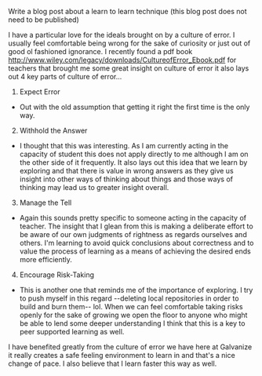 Write a blog post about a learn to learn technique (this blog post does not need to be published)

I have a particular love for the ideals brought on by a culture of error.  I usually feel comfortable being wrong for the sake of curiosity or just out of good ol fashioned ignorance. I recently found a pdf book http://www.wiley.com/legacy/downloads/CultureofError_Ebook.pdf for teachers that brought me some great insight on culture of error it also lays out 4 key parts of culture of error...

1. Expect Error
  * Out with the old assumption that getting it right the first time is the only way.
2. Withhold the Answer
  * I thought that this was interesting.  As I am currently acting in the capacity of student this does not apply directly to me although I am on the other side of it frequently.  It also lays out this idea that we learn by exploring and that there is value in wrong answers as they give us insight into other ways of thinking about things and those ways of thinking may lead us to greater insight overall.
3. Manage the Tell
  * Again this sounds pretty specific to someone acting in the capacity of teacher.  The insight that I glean from this is making a deliberate effort to be aware of our own judgments of rightness as regards ourselves and others.  I'm learning to avoid quick conclusions about correctness and to value the process of learning as a means of achieving the desired ends more efficiently.
4. Encourage Risk-Taking
  * This is another one that reminds me of the importance of exploring.  I try to push myself in this regard --deleting local repositories in order to build and burn them-- lol.  When we can feel comfortable taking risks openly for the sake of growing we open the floor to anyone who might be able to lend some deeper understanding I think that this is a key to peer supported learning as well.

I have benefited greatly from the culture of error we have here at Galvanize it really creates a safe feeling environment to learn in and that's a nice change of pace.  I also believe that I learn faster this way as well.
